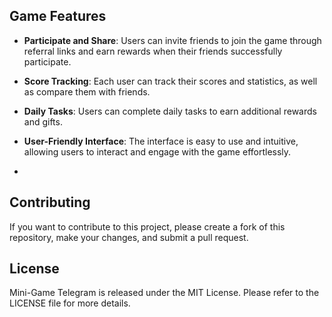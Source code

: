 ## Game Features

- **Participate and Share**: Users can invite friends to join the game through referral links and earn rewards when their friends successfully participate.

- **Score Tracking**: Each user can track their scores and statistics, as well as compare them with friends.

- **Daily Tasks**: Users can complete daily tasks to earn additional rewards and gifts.

- **User-Friendly Interface**: The interface is easy to use and intuitive, allowing users to interact and engage with the game effortlessly.


- 

## Contributing

If you want to contribute to this project, please create a fork of this repository, make your changes, and submit a pull request.

## License

Mini-Game Telegram is released under the MIT License. Please refer to the LICENSE file for more details.
